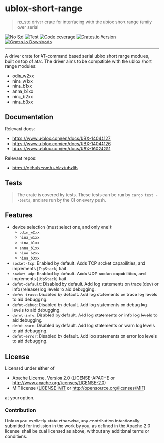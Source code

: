 # ublox-short-range

> no_std driver crate for interfacing with the ublox short range family over serial

![No Std][no-std-badge]
![Test][test]
[![Code coverage][codecov-badge]][codecov]
[![Crates.io Version][crates-io-badge]][crates-io]
[![Crates.io Downloads][crates-io-download-badge]][crates-io-download]

---

A driver crate for AT-command based serial ublox short range modules, built on top of [atat].
The driver aims to be compatible with the ublox short range modules:

- odin_w2xx
- nina_w1xx
- nina_b1xx
- anna_b1xx
- nina_b2xx
- nina_b3xx

[atat]: https://crates.io/crates/atat

## Documentation

Relevant docs:

- https://www.u-blox.com/en/docs/UBX-14044127
- https://www.u-blox.com/en/docs/UBX-14044126
- https://www.u-blox.com/en/docs/UBX-16024251

Relevant repos:

- https://github.com/u-blox/ubxlib

## Tests

> The crate is covered by tests. These tests can be run by `cargo test --tests`, and are run by the CI on every push.

<!--
## Examples
The crate has examples for running it on a linux platform.

The samples can be built using `cargo build -p linux_example --target x86_64-unknown-linux-gnu`, and similarly run using `cargo run`
-->

## Features

- device selection (must select one, and only one!):
  - `odin_w2xx`
  - `nina_w1xx`
  - `nina_b1xx`
  - `anna_b1xx`
  - `nina_b2xx`
  - `nina_b3xx`
- `socket-tcp`: Enabled by default. Adds TCP socket capabilities, and implements [`TcpStack`] trait.
- `socket-udp`: Enabled by default. Adds UDP socket capabilities, and implements [`UdpStack`] trait.
- `defmt-default`: Disabled by default. Add log statements on trace (dev) or info (release) log levels to aid debugging.
- `defmt-trace`: Disabled by default. Add log statements on trace log levels to aid debugging.
- `defmt-debug`: Disabled by default. Add log statements on debug log levels to aid debugging.
- `defmt-info`: Disabled by default. Add log statements on info log levels to aid debugging.
- `defmt-warn`: Disabled by default. Add log statements on warn log levels to aid debugging.
- `defmt-error`: Disabled by default. Add log statements on error log levels to aid debugging.

## License

Licensed under either of

- Apache License, Version 2.0 ([LICENSE-APACHE](LICENSE-APACHE) or
  http://www.apache.org/licenses/LICENSE-2.0)
- MIT license ([LICENSE-MIT](LICENSE-MIT) or http://opensource.org/licenses/MIT)

at your option.

### Contribution

Unless you explicitly state otherwise, any contribution intentionally submitted
for inclusion in the work by you, as defined in the Apache-2.0 license, shall be
dual licensed as above, without any additional terms or conditions.

<!-- Badges -->

[no-std-badge]: https://img.shields.io/badge/no__std-yes-blue
[test]: https://github.com/BlackbirdHQ/ublox-short-range-rs/workflows/Test/badge.svg
[codecov-badge]: https://codecov.io/gh/BlackbirdHQ/ublox-short-range-rs/branch/master/graph/badge.svg
[codecov]: https://codecov.io/gh/BlackbirdHQ/ublox-short-range-rs
[crates-io]: https://crates.io/crates/ublox-short-range-rs
[crates-io-badge]: https://img.shields.io/crates/v/ublox-short-range-rs.svg?maxAge=3600
[crates-io-download]: https://crates.io/crates/ublox-short-range-rs
[crates-io-download-badge]: https://img.shields.io/crates/d/ublox-short-range-rs.svg?maxAge=3600
